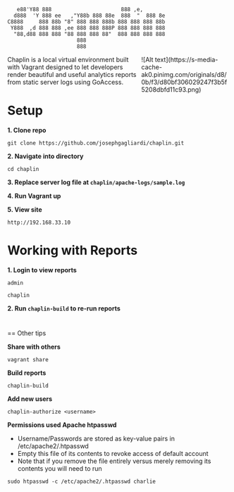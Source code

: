        e88'Y88 888                      888 ,e,        
      d888  'Y 888 ee   ,"Y88b 888 88e  888  "  888 8e 
    C8888     888 88b "8" 888 888 888b 888 888 888 88b
     Y888  ,d 888 888 ,ee 888 888 888P 888 888 888 888
      "88,d88 888 888 "88 888 888 88"  888 888 888 888
                          888                     
                          888

<span style="float: right; width: 200px;">
![Alt text](https://s-media-cache-ak0.pinimg.com/originals/d8/0b/f3/d80bf306029247f3b5f5208dbfd11c93.png)</span>


Chaplin is a local virtual environment built with Vagrant designed to let developers render beautiful and useful analytics reports from static server logs using GoAccess.

# Setup

**1. Clone repo**

```git clone https://github.com/josephgagliardi/chaplin.git ```

**2. Navigate into directory**

```cd chaplin ```

**3. Replace server log file at ```chaplin/apache-logs/sample.log```**

**4. Run Vagrant up**

**5. View site**

```http://192.168.33.10```

#

# Working with Reports

**1. Login to view reports**

```admin```

```chaplin```

**2. Run ```chaplin-build``` to re-run reports**

#

== Other tips

**Share with others**

```vagrant share```

**Build reports**

```chaplin-build```

**Add new users** 

```chaplin-authorize <username>```

**Permissions used Apache htpasswd**
- Username/Passwords are stored as key-value pairs in /etc/apache2/.htpasswd
- Empty this file of its contents to revoke access of default account
- Note that if you remove the file entirely versus merely removing its contents you will need to run 

```sudo htpasswd -c /etc/apache2/.htpasswd charlie```

